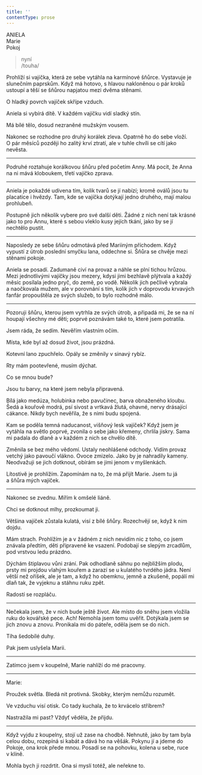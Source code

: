 ```yaml
---
title: ''
contentType: prose
---
```


<section>

ANIELA  
Marie  
Pokoj

> nyní  
> /touha/

Prohlíží si vajíčka, která ze sebe vytáhla na karmínové šňůrce. Vystavuje je slunečním paprskům. Když má hotovo, s hlavou nakloněnou o pár kroků ustoupí a těší se šňůrou napjatou mezi dvěma stěnami.

O hladký povrch vajíček skřípe vzduch.

Aniela si vybírá dítě. V každém vajíčku vidí sladký stín.

Má bílé tělo, dosud nezraněné mužským vousem.

Nakonec se rozhodne pro druhý korálek zleva. Opatrně ho do sebe vloží. O pár měsíců později ho zalitý krví ztratí, ale v tuhle chvíli se cítí jako nevěsta.

* * *

Podruhé roztahuje korálkovou šňůru před početím Anny. Má pocit, že Anna na ni mává kloboukem, třetí vajíčko zprava.

* * *

Aniela je pokaždé udivena tím, kolik tvarů se jí nabízí; kromě oválů jsou tu placatice i hvězdy. Tam, kde se vajíčka dotýkají jedno druhého, mají malou prohlubeň.

Postupně jich několik vybere pro své další děti. Žádné z nich není tak krásné jako to pro Annu, které s sebou vleklo kusy jejích tkání, jako by se jí nechtělo pustit.

* * *

Naposledy ze sebe šňůru odmotává před Mariiným příchodem. Když vypustí z útrob poslední smyčku lana, oddechne si. Šňůra se chvěje mezi stěnami pokoje.

Aniela se posadí. Zadumaně civí na provaz a náhle se plní tichou hrůzou. Mezi jednotlivými vajíčky jsou mezery, kdysi jimi bezhlavě plýtvala a každý měsíc posílala jedno pryč, do země, po vodě. Několik jich pečlivě vybrala a naočkovala mužem, ale v porovnání s tím, kolik jich v doprovodu krvavých fanfár propouštěla ze svých služeb, to bylo rozhodně málo.

* * *

Pozoruji šňůru, kterou jsem vytrhla ze svých útrob, a připadá mi, že se na ní houpají všechny mé děti; poprvé poznávám také to, které jsem potratila.

Jsem ráda, že sedím. Nevěřím vlastním očím.

Místa, kde byl až dosud život, jsou prázdná.

Kotevní lano zpuchřelo. Opály se změnily v sinavý rybíz.

</section>

<section>

Rty mám pootevřené, musím dýchat.

Co se mnou bude?

Jsou tu barvy, na které jsem nebyla připravená.

</section>

<section>

Bílá jako medúza, holubinka nebo pavučinec, barva obnaženého kloubu. Šedá a kouřově modrá, psí sivost a vrtkavá žlutá, ohavné, nervy drásající cákance. Nikdy bych nevěřila, že s nimi budu spojená.

Kam se poděla temná naducanost, višňový lesk vajíček? Když jsem je vytáhla na světlo poprvé, zvonila o sebe jako křemeny, chrli­la jiskry. Sama mi padala do dlaně a v každém z nich se chvělo dítě.

Změnila se bez mého vědomí. Ustaly neohlášené odchody. Vidím provaz vetchý jako pavoučí vlákno. Ovoce zmizelo. Jako by je nahradily kameny. Neodvažuji se jich dotknout, obírám se jimi jenom v myšlenkách.

</section>

<section>

Lítostivě je prohlížím. Zapomínám na to, že má přijít Marie. Jsem tu já a šňůra mých vajíček.

* * *

Nakonec se zvednu. Mířím k omšelé liáně.

Chci se dotknout mlhy, prozkoumat ji.

Většina vajíček zůstala kulatá, visí z bílé šňůry. Rozechvějí se, když k nim dojdu.

Mám strach. Prohlížím je a v žádném z nich nevidím nic z toho, co jsem znávala předtím, děti připravené ke vsazení. Podobají se slepým zrcadlům, pod vrstvou ledu prázdno.

</section>

<section>

Dýchám štiplavou vůni zrání. Pak odhodlaně sáhnu po nejbližším plodu, prsty mi projdou vlahým kouřem a zarazí se u kulatého tvrdého jádra. Není větší než oříšek, ale je tam, a když ho obemknu, jemně a zkušeně, popálí mi dlaň tak, že vyjeknu a stáhnu ruku zpět.

Radostí se rozpláču.

* * *

Nečekala jsem, že v nich bude ještě život. Ale místo do sněhu jsem vložila ruku do kovářské pece. Ach! Nemohla jsem tomu uvěřit. Dotýkala jsem se jich znovu a znovu. Pronikala mi do páteře, oděla jsem se do nich.

Tíha šedobílé duhy.

Pak jsem uslyšela Marii.

* * *

Zatímco jsem v koupelně, Marie nahlíží do mé pracovny.

* * *

Marie:

Proužek světla. Bledá nit protivná. Skobky, kterým nemůžu rozumět.

Ve vzduchu visí otisk. Co tady kuchala, že to krvácelo stříbrem?

Nastražila mi past? Vždyť věděla, že přijdu.

* * *

Když vyjdu z koupelny, stojí už zase na chodbě. Nehnutě, jako by tam byla celou dobu, rozepíná si kabát a dává ho na věšák. Pokynu jí a jdeme do Pokoje, ona krok přede mnou. Posadí se na pohovku, kolena u sebe, ruce v klíně.

Mohla bych ji rozdrtit. Ona si myslí totéž, ale neřekne to.

</section>
